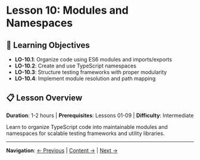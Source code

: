 # Lesson 10: Modules and Namespaces

## 🎯 Learning Objectives
- **LO-10.1**: Organize code using ES6 modules and imports/exports
- **LO-10.2**: Create and use TypeScript namespaces
- **LO-10.3**: Structure testing frameworks with proper modularity
- **LO-10.4**: Implement module resolution and path mapping

## 📋 Lesson Overview
**Duration**: 1-2 hours | **Prerequisites**: Lessons 01-09 | **Difficulty**: Intermediate

Learn to organize TypeScript code into maintainable modules and namespaces for scalable testing frameworks and utility libraries.

---
**Navigation**: [← Previous](../lesson-09-advanced-types-and-utilities/README.md) | [Content →](content.md) | [Next →](../lesson-11-async-await-and-promises/README.md)